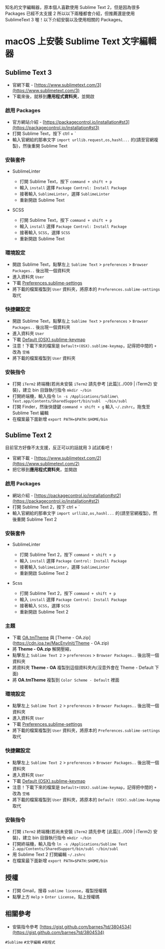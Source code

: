 知名的文字編輯器，原本個人喜歡使用 Sublime Text 2，但是因為很多 Packages 已經不太支援 2 所以以下兩種都會介紹，但推薦還是使用 SublimeText 3 喔！以下介紹安裝以及使用相關的 Packages。

# macOS 上安裝 Sublime Text 文字編輯器

## Sublime Text 3
* 官網下載 - [https://www.sublimetext.com/3](https://www.sublimetext.com/3)
* 下載來後，就移到**應用程式資料夾**，並開啟

### 啟用 Packages
* 官方網站介紹 - [https://packagecontrol.io/installation#st3](https://packagecontrol.io/installation#st3)
* 打開 Sublime Text，按下 ctrl + `
* 輸入官網給的那串文字 `import urllib.request,os,hashl...` 的(請至官網複製)，然後重開 Sublime Text

### 安裝套件
* SublimeLinter
	* 打開 Sublime Text，按下 `command + shift + p`
	* 輸入 `install` 選擇 `Package Control: Install Package`
	* 接著輸入 `SublimeLinter`，選擇 `SublimeLinter`
	* 重新開啟 Sublime Text

* SCSS
	* 打開 Sublime Text，按下 `command + shift + p`
	* 輸入 `install` 選擇 `Package Control: Install Package`
	* 接著輸入 `SCSS`，選擇 `SCSS`
	* 重新開啟 Sublime Text

### 環境設定
* 開啟 Sublime Text，點擊左上 `Sublime Text` > `preferences` > `Browser Packages..` 後出現一個資料夾
* 進入資料夾 `User`
* 下載 [Preferences.sublime-settings](https://cdn.ioa.tw/MacEnvInit/Preferences.sublime-settings)
* 將下載的檔案複製到 `User` 資料夾，將原本的 `Preferences.sublime-settings` 取代

### 快捷鍵設定
* 開啟 Sublime Text，點擊左上 `Sublime Text` > `preferences` > `Browser Packages..` 後出現一個資料夾
* 進入資料夾 `User`
* 下載 [Default (OSX).sublime-keymap](https://cdn.ioa.tw/MacEnvInit/Default+(OSX).sublime-keymap)
* 注意！下載下來的檔案是 `Default+(OSX).sublime-keymap`，記得把中間的 `+` 改為 `空格`
* 將下載的檔案複製到 `User` 資料夾

### 安裝指令  
* 打開 `iTerm2` 終端機(若尚未安裝 `iTerm2` 請先參考 [此篇](../009 | iTerm2) 安裝)，建立 bin 目錄執行指令 `mkdir ~/bin`
* 打開終端機，輸入指令 `ln -s /Applications/Sublime\ Text.app/Contents/SharedSupport/bin/subl  ~/bin/subl`
* 打開 Finder，然後快捷鍵 `command + shift + g` 輸入 `~/.zshrc`，拖曳至 Sublime Text 編輯
* 在檔案最下面新增 `export PATH=$PATH:$HOME/bin`







## Sublime Text 2
目前官方好像不太支援，反正可以的話就用 3 試試看吧！

* 官網下載 - [https://www.sublimetext.com/2](https://www.sublimetext.com/2)
* 把它移到**應用程式資料夾**，並開啟

### 啟用 Packages  
* 網站介紹 - [https://packagecontrol.io/installation#st2](https://packagecontrol.io/installation#st2)
* 打開 Sublime Text 2，按下 ctrl + `
* 輸入官網給的那串文字 `import urllib2,os,hashl...` 的(請至官網複製)，然後重開 Sublime Text 2

### 安裝套件
* SublimeLinter
	* 打開 Sublime Text 2，按下 `command + shift + p`
	* 輸入 `install` 選擇 `Package Control: Install Package`
	* 接著輸入 `SublimeLinter`，選擇 `SublimeLinter`
	* 重新開啟 Sublime Text 2

* Scss
	* 打開 Sublime Text 2，按下 `command + shift + p`
	* 輸入 `install` 選擇 `Package Control: Install Package`
	* 接著輸入 `SCSS`，選擇 `SCSS`
	* 重新開啟 Sublime Text 2

### 主題
* 下載 [OA.tmTheme](https://cdn.ioa.tw/MacEnvInit/OA.tmTheme) 與 [Theme - OA.zip](https://cdn.ioa.tw/MacEnvInit/Theme - OA.zip)
* 將 **Theme - OA.zip** 解開壓縮，
* 點擊左上 `Sublime Text 2` > `preferences` > `Browser Packages..` 後出現一個資料夾
* 將資料夾 **Theme - OA** 複製到這個資料夾內(沒意外會在 Theme - Default 下面)
* 將 **OA.tmTheme** 複製到 `Color Scheme - Default` 裡面

### 環境設定
* 點擊左上 `Sublime Text 2` > `preferences` > `Browser Packages..` 後出現一個資料夾
* 進入資料夾 `User`
* 下載 [Preferences.sublime-settings](https://cdn.ioa.tw/MacEnvInit/Preferences.sublime-settings)
* 將下載的檔案複製到 `User` 資料夾，將原本的 `Preferences.sublime-settings` 取代

### 快捷鍵設定
* 點擊左上 `Sublime Text 2` > `preferences` > `Browser Packages..` 後出現一個資料夾
* 進入資料夾 `User`
* 下載 [Default (OSX).sublime-keymap](https://cdn.ioa.tw/MacEnvInit/Default+(OSX).sublime-keymap)
* 注意！下載下來的檔案是 `Default+(OSX).sublime-keymap`，記得把中間的 `+` 改為 `空格`
* 將下載的檔案複製到 `User` 資料夾，將原本的 `Default (OSX).sublime-keymap` 取代

### 安裝指令  
* 打開 `iTerm2` 終端機(若尚未安裝 `iTerm2` 請先參考 [此篇](../009 | iTerm2) 安裝)，建立 bin 目錄執行指令 `mkdir ~/bin`
* 打開終端機，輸入指令 `ln -s /Applications/Sublime Text 2.app/Contents/SharedSupport/bin/subl ~/bin/subl`
* 用 Sublime Text 2 打開編輯 `~/.zshrc`
* 在檔案最下面新增 `export PATH=$PATH:$HOME/bin`



## 授權
* 打開 Gmail，搜尋 `sublime license`，複製授權碼
* 點擊上方 `Help` > `Enter License`，貼上授權碼

## 相關參考
* 安裝指令參考 [https://gist.github.com/barnes7td/3804534](https://gist.github.com/barnes7td/3804534)


`#Sublime` `#文字編輯` `#寫程式`
